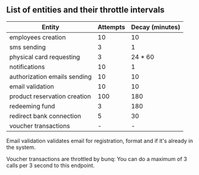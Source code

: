 ## List of entities and their throttle intervals

| Entity                       | Attempts | Decay (minutes)  |
|------------------------------|----------|------------------|
| employees creation           | 10       | 10               |
| sms sending                  | 3        | 1                |
| physical card requesting     | 3        | 24 * 60          |
| notifications                | 10       | 1                |
| authorization emails sending | 10       | 10               |
| email validation             | 10       | 10               |
| product reservation creation | 100      | 180              |
| redeeming fund               | 3        | 180              |
| redirect bank connection     | 5        | 30               |
| voucher transactions         | -        | -                |

Email validation validates email for registration, format and if it's already in the system.

Voucher transactions are throttled by bunq: You can do a maximum of 3 calls per 3 second to this endpoint.